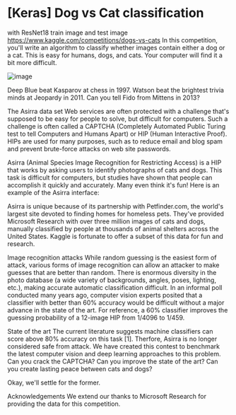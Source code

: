 # [Keras] Dog vs Cat classification
with ResNet18
train image and test image
https://www.kaggle.com/competitions/dogs-vs-cats
In this competition, you'll write an algorithm to classify whether images contain either a dog or a cat.  This is easy for humans, dogs, and cats. Your computer will find it a bit more difficult.

![image](https://user-images.githubusercontent.com/102309339/185931626-22c3390f-4cd5-4c81-a4d1-7ba02a6fb5ae.png)


Deep Blue beat Kasparov at chess in 1997.
Watson beat the brightest trivia minds at Jeopardy in 2011.
Can you tell Fido from Mittens in 2013?

The Asirra data set
Web services are often protected with a challenge that's supposed to be easy for people to solve, but difficult for computers. Such a challenge is often called a CAPTCHA (Completely Automated Public Turing test to tell Computers and Humans Apart) or HIP (Human Interactive Proof). HIPs are used for many purposes, such as to reduce email and blog spam and prevent brute-force attacks on web site passwords.

Asirra (Animal Species Image Recognition for Restricting Access) is a HIP that works by asking users to identify photographs of cats and dogs. This task is difficult for computers, but studies have shown that people can accomplish it quickly and accurately. Many even think it's fun! Here is an example of the Asirra interface:

Asirra is unique because of its partnership with Petfinder.com, the world's largest site devoted to finding homes for homeless pets. They've provided Microsoft Research with over three million images of cats and dogs, manually classified by people at thousands of animal shelters across the United States. Kaggle is fortunate to offer a subset of this data for fun and research. 

Image recognition attacks
While random guessing is the easiest form of attack, various forms of image recognition can allow an attacker to make guesses that are better than random. There is enormous diversity in the photo database (a wide variety of backgrounds, angles, poses, lighting, etc.), making accurate automatic classification difficult. In an informal poll conducted many years ago, computer vision experts posited that a classifier with better than 60% accuracy would be difficult without a major advance in the state of the art. For reference, a 60% classifier improves the guessing probability of a 12-image HIP from 1/4096 to 1/459.

State of the art
The current literature suggests machine classifiers can score above 80% accuracy on this task [1]. Therfore, Asirra is no longer considered safe from attack.  We have created this contest to benchmark the latest computer vision and deep learning approaches to this problem. Can you crack the CAPTCHA? Can you improve the state of the art? Can you create lasting peace between cats and dogs?

Okay, we'll settle for the former. 

Acknowledgements
We extend our thanks to Microsoft Research for providing the data for this competition.
